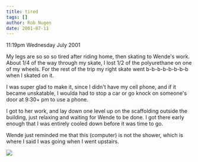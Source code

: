 ```yaml
---
title: tired
tags: []
author: Rob Nugen
date: 2001-07-11
---
```


<p class=date>11:19pm Wednesday July 2001</p>

<p>My legs are so so so tired after riding home, then
skating to Wende's work.  About 1/4 of the way through
my skate, I lost 1/2 of the polyurethane on one of my
wheels.  For the rest of the trip my right skate went
b-b-b-b-b-b-b-b when I skated on it.</p>

<p>I was super glad to make it, since I didn't have my
cell phone, and if it became unskatable, I woulda had
to stop a car or go knock on someone's door at 9:30+
pm to use a phone.</p>

<p>I got to her work, and lay down one level up on the
scaffolding outside the building, just relaxing and
waiting for Wende to be done.  I got there early
enough that I was entirely cooled down before it was
time to go.</p>

<p>Wende just reminded me that this (computer) is not
the shower, which is where I said I was going when I
went upstairs.</p>

<p><img src="/images/rob/wL-ROB.gif"/></p>
